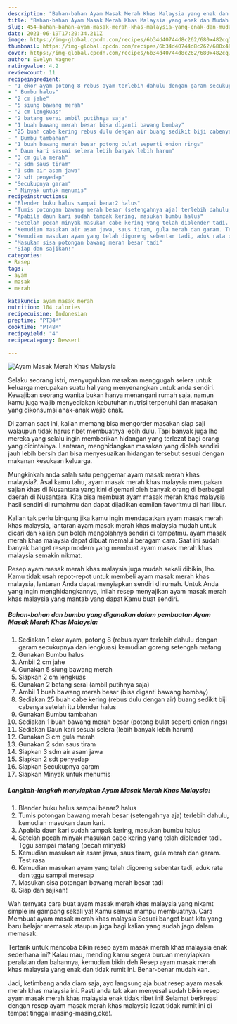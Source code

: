 ```yaml
---
description: "Bahan-bahan Ayam Masak Merah Khas Malaysia yang enak dan Mudah Dibuat"
title: "Bahan-bahan Ayam Masak Merah Khas Malaysia yang enak dan Mudah Dibuat"
slug: 454-bahan-bahan-ayam-masak-merah-khas-malaysia-yang-enak-dan-mudah-dibuat
date: 2021-06-19T17:20:34.211Z
image: https://img-global.cpcdn.com/recipes/6b34d40744d8c262/680x482cq70/ayam-masak-merah-khas-malaysia-foto-resep-utama.jpg
thumbnail: https://img-global.cpcdn.com/recipes/6b34d40744d8c262/680x482cq70/ayam-masak-merah-khas-malaysia-foto-resep-utama.jpg
cover: https://img-global.cpcdn.com/recipes/6b34d40744d8c262/680x482cq70/ayam-masak-merah-khas-malaysia-foto-resep-utama.jpg
author: Evelyn Wagner
ratingvalue: 4.2
reviewcount: 11
recipeingredient:
- "1 ekor ayam potong 8 rebus ayam terlebih dahulu dengan garam secukupnya dan lengkuas kemudian goreng setengah matang"
- " Bumbu halus"
- "2 cm jahe"
- "5 siung bawang merah"
- "2 cm lengkuas"
- "2 batang serai ambil putihnya saja"
- "1 buah bawang merah besar bisa diganti bawang bombay"
- "25 buah cabe kering rebus dulu dengan air buang sedikit biji cabenya setelah itu blender halus"
- " Bumbu tambahan"
- "1 buah bawang merah besar potong bulat seperti onion rings"
- " Daun kari sesuai selera lebih banyak lebih harum"
- "3 cm gula merah"
- "2 sdm saus tiram"
- "3 sdm air asam jawa"
- "2 sdt penyedap"
- "Secukupnya garam"
- " Minyak untuk menumis"
recipeinstructions:
- "Blender buku halus sampai benar2 halus"
- "Tumis potongan bawang merah besar (setengahnya aja) terlebih dahulu, kemudian masukan daun kari."
- "Apabila daun kari sudah tampak kering, masukan bumbu halus"
- "Setelah pecah minyak masukan cabe kering yang telah diblender tadi. Tggu sampai matang (pecah minyak)"
- "Kemudian masukan air asam jawa, saus tiram, gula merah dan garam. Test rasa"
- "Kemudian masukan ayam yang telah digoreng sebentar tadi, aduk rata dan tggu sampai meresap"
- "Masukan sisa potongan bawang merah besar tadi"
- "Siap dan sajikan!"
categories:
- Resep
tags:
- ayam
- masak
- merah

katakunci: ayam masak merah 
nutrition: 104 calories
recipecuisine: Indonesian
preptime: "PT34M"
cooktime: "PT48M"
recipeyield: "4"
recipecategory: Dessert

---
```



![Ayam Masak Merah Khas Malaysia](https://img-global.cpcdn.com/recipes/6b34d40744d8c262/680x482cq70/ayam-masak-merah-khas-malaysia-foto-resep-utama.jpg)

Selaku seorang istri, menyuguhkan masakan menggugah selera untuk keluarga merupakan suatu hal yang menyenangkan untuk anda sendiri. Kewajiban seorang  wanita bukan hanya menangani rumah saja, namun kamu juga wajib menyediakan kebutuhan nutrisi terpenuhi dan masakan yang dikonsumsi anak-anak wajib enak.

Di zaman  saat ini, kalian memang bisa mengorder masakan siap saji walaupun tidak harus ribet membuatnya lebih dulu. Tapi banyak juga lho mereka yang selalu ingin memberikan hidangan yang terlezat bagi orang yang dicintainya. Lantaran, menghidangkan masakan yang diolah sendiri jauh lebih bersih dan bisa menyesuaikan hidangan tersebut sesuai dengan makanan kesukaan keluarga. 



Mungkinkah anda salah satu penggemar ayam masak merah khas malaysia?. Asal kamu tahu, ayam masak merah khas malaysia merupakan sajian khas di Nusantara yang kini digemari oleh banyak orang di berbagai daerah di Nusantara. Kita bisa membuat ayam masak merah khas malaysia hasil sendiri di rumahmu dan dapat dijadikan camilan favoritmu di hari libur.

Kalian tak perlu bingung jika kamu ingin mendapatkan ayam masak merah khas malaysia, lantaran ayam masak merah khas malaysia mudah untuk dicari dan kalian pun boleh mengolahnya sendiri di tempatmu. ayam masak merah khas malaysia dapat dibuat memalui beragam cara. Saat ini sudah banyak banget resep modern yang membuat ayam masak merah khas malaysia semakin nikmat.

Resep ayam masak merah khas malaysia juga mudah sekali dibikin, lho. Kamu tidak usah repot-repot untuk membeli ayam masak merah khas malaysia, lantaran Anda dapat menyiapkan sendiri di rumah. Untuk Anda yang ingin menghidangkannya, inilah resep menyajikan ayam masak merah khas malaysia yang mantab yang dapat Kamu buat sendiri.

<!--inarticleads1-->

##### Bahan-bahan dan bumbu yang digunakan dalam pembuatan Ayam Masak Merah Khas Malaysia:

1. Sediakan 1 ekor ayam, potong 8 (rebus ayam terlebih dahulu dengan garam secukupnya dan lengkuas) kemudian goreng setengah matang
1. Gunakan  Bumbu halus
1. Ambil 2 cm jahe
1. Gunakan 5 siung bawang merah
1. Siapkan 2 cm lengkuas
1. Gunakan 2 batang serai (ambil putihnya saja)
1. Ambil 1 buah bawang merah besar (bisa diganti bawang bombay)
1. Sediakan 25 buah cabe kering (rebus dulu dengan air) buang sedikit biji cabenya setelah itu blender halus
1. Gunakan  Bumbu tambahan
1. Sediakan 1 buah bawang merah besar (potong bulat seperti onion rings)
1. Sediakan  Daun kari sesuai selera (lebih banyak lebih harum)
1. Gunakan 3 cm gula merah
1. Gunakan 2 sdm saus tiram
1. Siapkan 3 sdm air asam jawa
1. Siapkan 2 sdt penyedap
1. Siapkan Secukupnya garam
1. Siapkan  Minyak untuk menumis




<!--inarticleads2-->

##### Langkah-langkah menyiapkan Ayam Masak Merah Khas Malaysia:

1. Blender buku halus sampai benar2 halus
1. Tumis potongan bawang merah besar (setengahnya aja) terlebih dahulu, kemudian masukan daun kari.
1. Apabila daun kari sudah tampak kering, masukan bumbu halus
1. Setelah pecah minyak masukan cabe kering yang telah diblender tadi. Tggu sampai matang (pecah minyak)
1. Kemudian masukan air asam jawa, saus tiram, gula merah dan garam. Test rasa
1. Kemudian masukan ayam yang telah digoreng sebentar tadi, aduk rata dan tggu sampai meresap
1. Masukan sisa potongan bawang merah besar tadi
1. Siap dan sajikan!




Wah ternyata cara buat ayam masak merah khas malaysia yang nikamt simple ini gampang sekali ya! Kamu semua mampu membuatnya. Cara Membuat ayam masak merah khas malaysia Sesuai banget buat kita yang baru belajar memasak ataupun juga bagi kalian yang sudah jago dalam memasak.

Tertarik untuk mencoba bikin resep ayam masak merah khas malaysia enak sederhana ini? Kalau mau, mending kamu segera buruan menyiapkan peralatan dan bahannya, kemudian bikin deh Resep ayam masak merah khas malaysia yang enak dan tidak rumit ini. Benar-benar mudah kan. 

Jadi, ketimbang anda diam saja, ayo langsung aja buat resep ayam masak merah khas malaysia ini. Pasti anda tak akan menyesal sudah bikin resep ayam masak merah khas malaysia enak tidak ribet ini! Selamat berkreasi dengan resep ayam masak merah khas malaysia lezat tidak rumit ini di tempat tinggal masing-masing,oke!.

